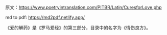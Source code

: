 
原文：https://www.poetryintranslation.com/PITBR/Latin/CuresforLove.php


md to pdf: https://md2pdf.netlify.app/


《爱的解药》是《罗马爱经》的第三部分，目录中的名字为《情伤良方》。
